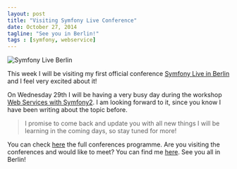 ```yaml
---
layout: post
title: "Visiting Symfony Live Conference"
date: October 27, 2014
tagline: "See you in Berlin!"
tags : [symfony, webservice]
---
```


![Symfony Live Berlin](http://miriamtocino.github.io/images/symfony-live-berlin.png)

This week I will be visiting my first official conference [Symfony Live in Berlin](http://berlin2014.live.symfony.com/) and I feel very excited about it!

On Wednesday 29th I will be having a very busy day during the workshop [Web Services with Symfony2](http://berlin2014.live.symfony.com/workshops/). I am looking forward to it, since you know I have been writing about the topic before.

> I promise to come back and update you with all new things I will be learning in the coming days, so stay tuned for more!

You can check [here](http://berlin2014.live.symfony.com/programm/) the full conferences programme. Are you visiting the conferences and would like to meet? You can find me [here](https://twitter.com/miriamtocino). See you all in Berlin!



